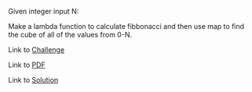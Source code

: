 Given integer input N:

Make a lambda function to calculate fibbonacci and then use map to find the cube of all of the values from 0-N.

Link to [Challenge](https://www.hackerrank.com/challenges/ginorts/problem)

Link to [PDF](./ginortS.pdf)

Link to [Solution](./ginorts.py)
